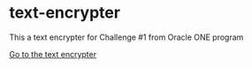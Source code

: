 # text-encrypter

This a text encrypter for Challenge #1 from Oracle ONE program

<a href="https://johan-rincon.github.io/text-encrypter/">Go to the text encrypter</a>
